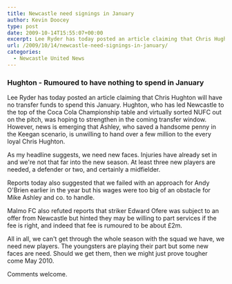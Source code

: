 ```yaml
---
title: Newcastle need signings in January
author: Kevin Doocey
type: post
date: 2009-10-14T15:55:07+00:00
excerpt: Lee Ryder has today posted an article claiming that Chris Hughton will have no transfer..
url: /2009/10/14/newcastle-need-signings-in-january/
categories:
  - Newcastle United News
---
```


### Hughton - Rumoured to have nothing to spend in January

Lee Ryder has today posted an article claiming that Chris Hughton will have no transfer funds to spend this January. Hughton, who has led Newcastle to the top of the Coca Cola Championship table and virtually sorted NUFC out on the pitch, was hoping to strengthen in the coming transfer window. However, news is emerging that Ashley, who saved a handsome penny in the Keegan scenario, is unwilling to hand over a few million to the every loyal Chris Hughton.

As my headline suggests, we need new faces. Injuries have already set in and we're not that far into the new season. At least three new players are needed, a defender or two, and certainly a midfielder.

Reports today also suggested that we failed with an approach for Andy O'Brien earlier in the year but his wages were too big of an obstacle for Mike Ashley and co. to handle.

Malmo FC also refuted reports that striker Edward Ofere was subject to an offer from Newcastle but hinted they may be willing to part services if the fee is right, and indeed that fee is rumoured to be about £2m.

All in all, we can't get through the whole season with the squad we have, we need new players. The youngsters are playing their part but some new faces are need. Should we get them, then we might just prove tougher come May 2010.

Comments welcome.
